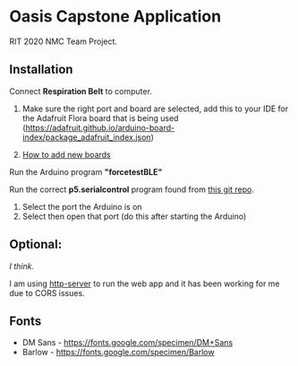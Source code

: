 # Oasis Capstone Application

RIT 2020 NMC Team Project.

## Installation

Connect **Respiration Belt** to computer.

1. Make sure the right port and board are selected, add this to your IDE for the Adafruit Flora board that is being used (https://adafruit.github.io/arduino-board-index/package_adafruit_index.json)

2. [How to add new boards](https://learn.sparkfun.com/pages/CustomBoardsArduino)

Run the Arduino program **"forcetestBLE"**

Run the correct **p5.serialcontrol** program found from [this git repo](https://github.com/p5-serial/p5.serialcontrol/releases/tag/0.1.2).

1. Select the port the Arduino is on
2. Select then open that port (do this after starting the Arduino)

## Optional:

_I think._

I am using [http-server](https://www.npmjs.com/package/http-server) to run the web app and it has been working for me due to CORS issues.

## Fonts

- DM Sans - https://fonts.google.com/specimen/DM+Sans
- Barlow - https://fonts.google.com/specimen/Barlow
